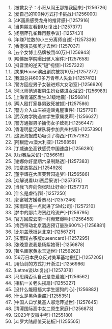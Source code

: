 
1. [被救女子：小哥从阎王那抢我回来]-[1256726]
1. [爱自己的100种方式打卡挑战]-[1256000]
1. [4K画质感受龙舟的推背感]-[1257916]
1. [当男朋友看到Uzi复出]-[1257377]
1. [杨丽萍孔雀舞再惹争议]-[1257431]
1. [年赚7位数的小三分离师自述]-[1257339]
1. [香港演员张英才去世]-[1257037]
1. [五个女博士品牌被罚40万]-[1256943]
1. [哈佛医学院曝出骇人案件]-[1257658]
1. [抖音里的逆天“短”视频]-[1257322]
1. [笑果House演出剧院被罚10万]-[1257277]
1. [我国总共600多万青年人失业]-[1257412]
1. [警方回应男子女装进郑大女浴室]-[1256920]
1. [河北师范通报男生扮女装进女浴室]-[1256989]
1. [上海青浦区发生3.1级地震]-[1256814]
1. [两人殴打家暴男致死被抓]-[1257586]
1. [警方介入山庄被造谣鬼屋事件]-[1257701]
1. [武汉商学院遇害学生家属发声]-[1256627]
1. [警方通报男子捅伤女子致死]-[1256447]
1. [香港明星足球队将参加贵州村超]-[1257390]
1. [这张海报成功吸引了梅西]-[1257282]
1. [阿根廷vs澳大利亚]-[1256859]
1. [丁威迪坐高铁感受中国速度]-[1256280]
1. [Uzi赛后采访]-[1256616]
1. [谢娜你好星期六录制路透]-[1257383]
1. [拍拿放挑战]-[1254928]
1. [董宇辉在大唐芙蓉园追梦]-[1256586]
1. [众解说看Uzi赛后采访]-[1257375]
1. [当我飞奔向你张陆让好会]-[1257737]
1. [什么是虐待罪]-[1257250]
1. [郭富城方媛看赛马]-[1257246]
1. [宋雨琦差一点就进了SM公司]-[1257210]
1. [梦中的那片海贺红玲流产]-[1256795]
1. [官方回应云南一村频繁爆响]-[1256458]
1. [梅西带动北京酒店预订量涨600%]-[1256881]
1. [比尔盖茨抵达北京]-[1256727]
1. [宋雨琦古筝版queencard]-[1257295]
1. [张晚意说我是杨紫她哥]-[1256878]
1. [著名画家黄永玉逝世]-[1256262]
1. [56万日本民众反对美军基地搬迁]-[1257205]
1. [用仙剑的方式打开浙江]-[1256986]
1. [Letme谈Uzi复出]-[1257378]
1. [马思纯否认自己是恋爱脑]-[1256562]
1. [相机一关老头挨扇]-[1255227]
1. [没什么能阻挡大学生遛狗的心]-[1256882]
1. [什么是黑色素瘤]-[1255351]
1. [中国人口学奠基人邬沧萍逝世]-[1257645]
1. [清潭国际高中女二原生家庭]-[1256873]
1. [2023年安徽中考]-[1255180]
1. [斗罗大陆颜值天花板]-[1255505]